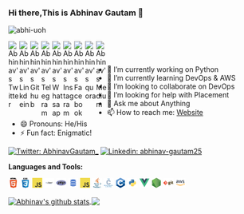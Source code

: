 ### Hi there,This is Abhinav Gautam 👋 

<p align="left"> <img src="https://komarev.com/ghpvc/?username=abhi-uoh&label=Views&color=blue&style=plastic" alt="abhi-uoh" /> </p>

<a href="https://twitter.com/AbhinavGautam_">
  <img align="left" alt="Abhinav's Twitter" width="22px" src="https://cdn.jsdelivr.net/npm/simple-icons@v3/icons/twitter.svg" />
</a>
<a href="https://www.linkedin.com/in/abhinav-gautam25">
  <img align="left" alt="Abhinav's Linkdein" width="22px" src="https://cdn.jsdelivr.net/npm/simple-icons@v3/icons/linkedin.svg" />
</a>
<a href="https://github.com/abhi-uoh">
  <img align="left" alt="Abhinav's Github" width="22px" src="https://cdn.jsdelivr.net/npm/simple-icons@v3/icons/github.svg" />
</a>
<a href="https://t.me/abhi_uoh">
  <img align="left" alt="Abhinav's Telegram" width="22px" src="https://cdn.jsdelivr.net/npm/simple-icons@v3/icons/telegram.svg" />
</a>
<a href="https://api.whatsapp.com/send?phone=918678042920&text=&source=&data=&app_absent=">
  <img align="left" alt="Abhinav's Whatsaap" width="22px" src="https://cdn.jsdelivr.net/npm/simple-icons@v3/icons/whatsapp.svg" />
</a>
<a href="https://www.instagram.com/itsmeabhii__">
  <img align="left" alt="Abhinav's Instagram" width="22px" src="https://cdn.jsdelivr.net/npm/simple-icons@v3/icons/instagram.svg" />
</a>
<a href="https://www.facebook.com/abhinav.gautam.56232">
  <img align="left" alt="Abhinav's Facebook" width="22px" src="https://cdn.jsdelivr.net/npm/simple-icons@v3/icons/facebook.svg" />
</a>
<a href="https://www.quora.com/profile/Abhinav-Gautam-62">
  <img align="left" alt="Abhinav's quora" width="22px" src="https://cdn.jsdelivr.net/npm/simple-icons@v3/icons/quora.svg" />
</a>
<a href="https://medium.com/@abhinavgautam25">
  <img align="left" alt="Abhinav's Medium" width="22px" src="https://cdn.jsdelivr.net/npm/simple-icons@v3/icons/medium.svg" />
</a>
</br>
</br>

- 🔭 I’m currently working on Python
- 🌱 I’m currently learning DevOps & AWS
- 👯 I’m looking to collaborate on DevOps
- 🤔 I’m looking for help with Placement
- 💬 Ask me about Anything
- 📫 How to reach me: [Website](https://members.byticians.com/)
- 😄 Pronouns: He/His
- ⚡ Fun fact: Enigmatic!


[![Twitter: AbhinavGautam_](https://img.shields.io/twitter/follow/AbhinavGautam_?style=social)](https://twitter.com/AbhinavGautam_)
[![Linkedin: abhinav-gautam25](https://img.shields.io/badge/-abhinav-gautam25-blue?style=flat-square&logo=Linkedin&logoColor=white&link=https://www.linkedin.com/in/abhinav-gautam25/)](https://www.linkedin.com/in/abhinav-gautam25/)

**Languages and Tools:**  

<code><img height="20" src="https://raw.githubusercontent.com/github/explore/80688e429a7d4ef2fca1e82350fe8e3517d3494d/topics/html/html.png"></code>
<code><img height="20" src="https://raw.githubusercontent.com/github/explore/80688e429a7d4ef2fca1e82350fe8e3517d3494d/topics/css/css.png"></code>
<code><img height="20" src="https://raw.githubusercontent.com/github/explore/80688e429a7d4ef2fca1e82350fe8e3517d3494d/topics/javascript/javascript.png"></code>
<code><img height="20" src="https://raw.githubusercontent.com/github/explore/80688e429a7d4ef2fca1e82350fe8e3517d3494d/topics/jquery/jquery.png"></code>
<code><img height="20" src="https://raw.githubusercontent.com/github/explore/80688e429a7d4ef2fca1e82350fe8e3517d3494d/topics/php/php.png"></code>
<code><img height="20" src="https://raw.githubusercontent.com/github/explore/80688e429a7d4ef2fca1e82350fe8e3517d3494d/topics/sql/sql.png"></code>
<code><img height="20" src="https://raw.githubusercontent.com/github/explore/80688e429a7d4ef2fca1e82350fe8e3517d3494d/topics/javascript/javascript.png"></code>
<code><img height="20" src="https://raw.githubusercontent.com/github/explore/80688e429a7d4ef2fca1e82350fe8e3517d3494d/topics/java/java.png"></code>
<code><img height="20" src="https://raw.githubusercontent.com/github/explore/80688e429a7d4ef2fca1e82350fe8e3517d3494d/topics/c/c.png"></code>
<code><img height="20" src="https://raw.githubusercontent.com/github/explore/80688e429a7d4ef2fca1e82350fe8e3517d3494d/topics/cpp/cpp.png"></code>
<code><img height="20" src="https://raw.githubusercontent.com/github/explore/80688e429a7d4ef2fca1e82350fe8e3517d3494d/topics/python/python.png"></code>
<code><img height="20" src="https://raw.githubusercontent.com/github/explore/80688e429a7d4ef2fca1e82350fe8e3517d3494d/topics/vue/vue.png"></code>
<code><img height="20" src="https://raw.githubusercontent.com/github/explore/80688e429a7d4ef2fca1e82350fe8e3517d3494d/topics/nodejs/nodejs.png"></code>
<code><img height="20" src="https://raw.githubusercontent.com/github/explore/80688e429a7d4ef2fca1e82350fe8e3517d3494d/topics/git/git.png"></code>
<code><img height="20" src="https://raw.githubusercontent.com/github/explore/80688e429a7d4ef2fca1e82350fe8e3517d3494d/topics/aws/aws.png"></code>

<a href="https://github.com/iampawan">
 <img align="center" src="https://github-readme-stats.vercel.app/api?username=abhi-uoh&show_icons=true&theme=light&line_height=40" alt="Abhinav's github stats"/>
</a>
<a href="https://github.com/abhi-uoh">
  <img align="center" src="https://github-readme-stats.vercel.app/api/top-langs/?username=abhi-uoh&theme=light&hide_langs_below=1" />
</a>


